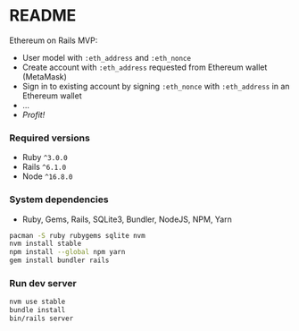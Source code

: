 # README

Ethereum on Rails MVP:
* User model with `:eth_address` and `:eth_nonce`
* Create account with `:eth_address` requested from Ethereum wallet (MetaMask)
* Sign in to existing account by signing `:eth_nonce` with `:eth_address` in an Ethereum wallet
* ...
* _Profit!_

### Required versions

* Ruby `^3.0.0`
* Rails `^6.1.0`
* Node `^16.8.0`

### System dependencies

* Ruby, Gems, Rails, SQLite3, Bundler, NodeJS, NPM, Yarn

```bash
pacman -S ruby rubygems sqlite nvm
nvm install stable
npm install --global npm yarn
gem install bundler rails
```

### Run dev server

```bash
nvm use stable
bundle install
bin/rails server
```
